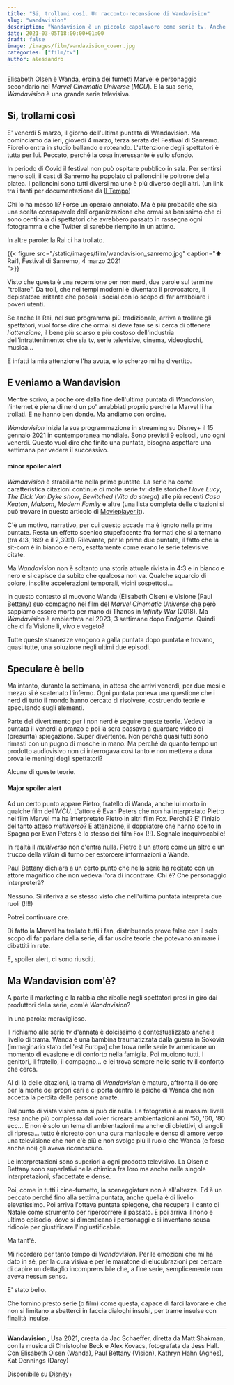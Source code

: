 ```yaml
---
title: "Si, trollami così. Un racconto-recensione di Wandavision"
slug: "wandavision"
description: "Wandavision è un piccolo capolavoro come serie tv. Anche per i non nerd"
date: 2021-03-05T18:00:00+01:00
draft: false
image: /images/film/wandavision_cover.jpg
categories: ["film/tv"]
author: alessandro
---
```


Elisabeth Olsen è Wanda, eroina dei fumetti Marvel e personaggio secondario nel _Marvel Cinematic Universe_ (_MCU_). E la sua serie, _Wandavision_ è una grande serie televisiva.

<!--more-->

## Si, trollami così

E' venerdi 5 marzo, il giorno dell'ultima puntata di Wandavision. Ma cominciamo da ieri, giovedi 4 marzo, terza serata del Festival di Sanremo.
Fiorello entra in studio ballando e roteando. L'attenzione degli spettatori è tutta per lui.
Peccato, perché la cosa interessante è sullo sfondo.

In periodo di Covid il festival non può ospitare pubblico in sala. Per sentirsi meno soli, il cast di Sanremo ha popolato di palloncini le poltrone della platea. I palloncini sono tutti diversi ma uno è più diverso degli altri.
(un link tra i tanti per documentazione da <a target="blank" href="https://www.iltempo.it/spettacoli-tv/2021/03/03/news/sanremo-palloncino-forma-pene-platea-fiorello-amadeus-clamoroso-battute-social-seconda-serata-festival-3-marzo-26412899/">Il Tempo</a>)

Chi lo ha messo lì? Forse un operaio annoiato. Ma è più probabile che sia una scelta consapevole dell'organizzazione che ormai sa benissimo che ci sono centinaia di spettatori che avrebbero passato in rassegna ogni fotogramma e che Twitter si sarebbe riempito in un attimo.

In altre parole: la Rai ci ha trollato.

{{< figure src="/static/images/film/wandavision_sanremo.jpg" caption="⬆︎ Rai1, Festival di Sanremo, 4 marzo 2021</br> ">}}

Visto che questa è una recensione per non nerd, due parole sul termine "trollare". Da troll, che nei tempi moderni è diventato il provocatore, il depistatore irritante che popola i social con lo scopo di far arrabbiare i poveri utenti.

Se anche la Rai, nel suo programma più tradizionale, arriva a trollare gli spettatori, vuol forse dire che ormai si deve fare se si cerca di ottenere _l'attenzione_, il bene più scarso e più costoso dell'industria dell'intrattenimento: che sia tv, serie televisive, cinema, videogiochi, musica...

E infatti la mia attenzione l'ha avuta, e lo scherzo mi ha divertito.

## E veniamo a Wandavision

Mentre scrivo, a poche ore dalla fine dell'ultima puntata di _Wandavision_, l'internet è piena di nerd un po' arrabbiati proprio perché la Marvel li ha trollati.
E ne hanno ben donde.
Ma andiamo con ordine.

_Wandavision_ inizia la sua programmazione in streaming su Disney+ il 15 gennaio 2021 in contemporanea mondiale. Sono previsti 9 episodi, uno ogni venerdi. Questo vuol dire che finito una puntata, bisogna aspettare una settimana per vedere il successivo.

#### minor spoiler alert

_Wandavision_ è strabiliante nella prime puntate. La serie ha come caratteristica citazioni continue di molte serie tv: dalle storiche _I love Lucy_, _The Dick Van Dyke show_, _Bewitched_ (_Vita da strega_) alle più recenti _Casa Keaton_, _Malcom_, _Modern Family_ e altre (una lista completa delle citazioni si può trovare in questo articolo di <a target="blank" href="https://movieplayer.it/articoli/wandavision-omaggi-sitcom-serie-marvel-disney-plus_24180/">Movieplayer.it</a>).

C'è un motivo, narrativo, per cui questo accade ma è ignoto nella prime puntate. Resta un effetto scenico stupefacente fra formati che si alternano (tra 4:3, 16:9 e il 2,39:1). Rilevante, per le prime due puntate, il fatto che la sit-com è in bianco e nero, esattamente come erano le serie televisive citate.

Ma _Wandavision_ non è soltanto una storia attuale rivista in 4:3 e in bianco e nero e si capisce da subito che qualcosa non va. Qualche squarcio di colore, insolite accelerazioni temporali, vicini sospettosi...

In questo contesto si muovono Wanda (Elisabeth Olsen) e Visione (Paul Bettany) suo compagno nei film del _Marvel Cinematic Universe_ che però sappiamo essere morto per mano di Thanos in _Infinity War_ (2018). Ma _Wandavision_ è ambientata nel 2023, 3 settimane dopo _Endgame_. Quindi che ci fa Visione lì, vivo e vegeto?

Tutte queste stranezze vengono a galla puntata dopo puntata e trovano, quasi tutte, una soluzione negli ultimi due episodi.

## Speculare è bello

Ma intanto, durante la settimana, in attesa che arrivi venerdi, per due mesi e mezzo si è scatenato l'inferno. Ogni puntata poneva una questione che i nerd di tutto il mondo hanno cercato di risolvere, costruendo teorie e speculando sugli elementi.

Parte del divertimento per i non nerd è seguire queste teorie. Vedevo la puntata il venerdi a pranzo e poi la sera passava a guardare video di (presunta) spiegazione. Super divertente.
Non perché quasi tutti sono rimasti con un pugno di mosche in mano. Ma perché da quanto tempo un prodotto audiovisivo non ci interrogava così tanto e non metteva a dura prova le meningi degli spettatori?

Alcune di queste teorie.

#### Major spoiler alert

Ad un certo punto appare Pietro, fratello di Wanda, anche lui morto in qualche film dell'_MCU_. L'attore è Evan Peters che non ha interpretato Pietro nei film Marvel ma ha interpretato Pietro in altri film Fox. Perché? E' l'inizio del tanto atteso _multiverso_? E attenzione, il doppiatore che hanno scelto in Spagna per Evan Peters è lo stesso dei film Fox (!!). Segnale inequivocabile!

In realtà il _multiverso_ non c'entra nulla. Pietro è un attore come un altro e un trucco della _villain_ di turno per estorcere informazioni a Wanda.

Paul Bettany dichiara a un certo punto che nella serie ha recitato con un attore magnifico che non vedeva l'ora di incontrare.
Chi è? Che personaggio interpreterà?

Nessuno. Si riferiva a se stesso visto che nell'ultima puntata interpreta due ruoli (!!!!)

Potrei continuare ore.

Di fatto la Marvel ha trollato tutti i fan, distribuendo prove false con il solo scopo di far parlare della serie, di far uscire teorie che potevano animare i dibattiti in rete.

E, spoiler alert, ci sono riusciti.

## Ma Wandavision com'è?

A parte il marketing e la rabbia che ribolle negli spettatori presi in giro dai produttori della serie, com'è _Wandavision_?

In una parola: meraviglioso.

Il richiamo alle serie tv d'annata è dolcissimo e contestualizzato anche a livello di trama.
Wanda è una bambina traumatizzata dalla guerra in Sokovia (immaginario stato dell'est Europa) che trova nelle serie tv americane un momento di evasione e di conforto nella famiglia.
Poi muoiono tutti. I genitori, il fratello, il compagno... e lei trova sempre nelle serie tv il conforto che cerca.

Al di là delle citazioni, la trama di _Wandavision_ è matura, affronta il dolore per la morte dei propri cari e ci porta dentro la psiche di Wanda che non accetta la perdita delle persone amate.

Dal punto di vista visivo non si può dir nulla. La fotografia è ai massimi livelli resa anche più complessa dal voler ricreare ambientazioni anni '50, '60, '80 ecc... E non è solo un tema di ambientazioni ma anche di obiettivi, di angoli di ripresa... tutto è ricreato con una cura maniacale e denso di amore verso una televisione che non c'è più e non svolge più il ruolo che Wanda (e forse anche noi) gli aveva riconosciuto.

Le interpretazioni sono superiori a ogni prodotto televisivo. La Olsen e Bettany sono superlativi nella chimica fra loro ma anche nelle singole interpretazioni, sfaccettate e dense.

Poi, come in tutti i cine-fumetto, la sceneggiatura non è all'altezza. Ed è un peccato perché fino alla settima puntata, anche quella è di livello elevatissimo.
Poi arriva l'ottava puntata spiegone, che recupera il canto di Natale come strumento per ripercorrere il passato. E poi arriva il nono e ultimo episodio, dove si dimenticano i personaggi e si inventano scusa ridicole per giustificare l'ingiustificabile.

Ma tant'è.

Mi ricorderò per tanto tempo di _Wandavision_. Per le emozioni che mi ha dato in sé, per la cura visiva e per le maratone di elucubrazioni per cercare di capire un dettaglio incomprensibile che, a fine serie, semplicemente non aveva nessun senso.

E' stato bello.

Che tornino presto serie (o film) come questa, capace di farci lavorare e che non si limitano a sbatterci in faccia dialoghi insulsi, per trame insulse con finalità insulse.





- - -
**Wandavision** , Usa 2021,
creata da Jac Schaeffer, diretta da Matt Shakman, con la musica di Christophe Beck e Alex Kovacs, fotografata da Jess Hall.
Con Elisabeth Olsen (Wanda), Paul Bettany (Vision), Kathryn Hahn (Agnes), Kat Dennings (Darcy)

Disponibile su <a target="blank" href="https://www.disneyplus.com/it-it/series/wandavision/4SrN28ZjDLwH">Disney+</a>
